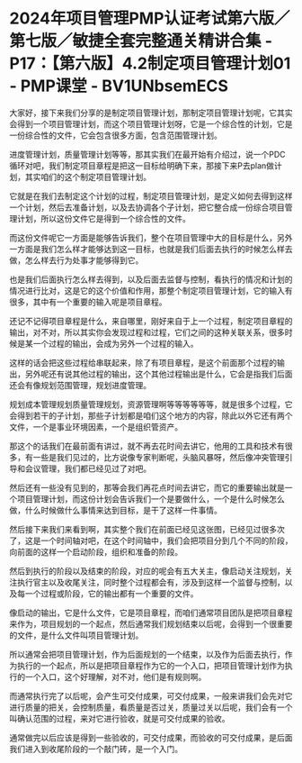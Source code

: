 # 2024年项目管理PMP认证考试第六版／第七版／敏捷全套完整通关精讲合集 - P17：【第六版】4.2制定项目管理计划01 - PMP课堂 - BV1UNbsemECS

大家好，接下来我们分享的是制定项目管理计划，那制定项目管理计划呢，它其实会得到一个项目管理计划，而这个项目管理计划呀，它是一个综合性的计划，它是一份综合性的文件，它会包含很多方面，包含范围管理计划。

进度管理计划，质量管理计划等等，那其实我们在最开始有介绍过，说一个PDC循环对吧，我们制定项目章程是把这一目标给明确下来，那接下来P去plan做计划，其实咱们的这个制定项目管理计划。

它就是在我们去制定这个计划的过程，制定项目管理计划，是定义如何去得到这样一个计划，然后去准备计划，以及去协调各个子计划，把它整合成一份综合项目管理计划，所以这份文件它是得到一个综合性的文件。

而这份文件呢它一方面是能够告诉我们，整个在项目管理中大的目标是什么，另外一方面是我们怎么样才能够达到这一目标，也就是我们后面去执行的时候怎么样去做，怎么样去行为处事才能够得到它。

也是我们后面执行怎么样去得到，以及后面去监督与控制，看执行的情况和计划的情况进行比对，这是它的这个价值和作用，那整个制定项目管理计划，它的输入有很多，其中有一个重要的输入呢是项目章程。

还记不记得项目章程是什么，来自哪里，刚好来自于上一个过程，制定项目章程的输出，对不对，所以其实你会发现过程和过程，它们之间的这种关联关系，很多时候是某一个过程的输出，会成为另外一个过程的输入。

这样的话会把这些过程给串联起来，除了有项目章程，是这个前面那个过程的输出，另外呢还有说其他过程的输出，这个其他过程输出是什么，它会是指我们后面还会有像规划范围管理，规划进度管理。

规划成本管理规划质量管理规划，资源管理啊等等等等等等，就是很多个过程，它会得到若干的子计划，那些子计划都是咱们这个地方的内容，除此以外它还有两个文件，一个是事业环境因素，一个是组织管资产。

那这个的话我们在最前面有讲过，就不再去花时间去讲它，他用的工具和技术有很多，有一些是我们见过的，比方说像专家判断呢，头脑风暴呀，然后像冲突管理引导和会议管理，我们都已经见过了对吧。

然后还有一些没有见到的，那等会我们再花点时间去讲它，而它的重要输出就是一个项目管理计划，而这份计划会告诉我们一个是要做什么，一个是什么时候怎么做，什么时候做什么事情来达到目标，是干了这样一件事情。

然后接下来我们来看到啊，其实整个我们在前面已经见这张图，已经见过很多次了，这是一个时间轴对吧，在这个时间轴中，我们会把项目分到几个不同的阶段，向前面的这样一个启动阶段，组织和准备的阶段。

然后到执行的阶段以及结束的阶段，对应的呢会有五大关主，像启动关注规划，关注执行官主以及收尾关注，同时整个过程都会有，涉及到这样一个监督与控制，以及每一个过程或阶段，它的输出都有一个重要的文件。

像启动的输出，它是什么文件，它是项目章程，而咱们通常项目团队是把项目章程来作为，项目规划的一个起点，然后通常我们规划结束以后呢，会得到一个很重要的文件，是什么文件叫项目管理计划。

所以通常会把项目管理计划，作为后面规划的一个结束，以及作为后面去执行，作为执行的一个起点，所以是把项目章程作为它的一个入口，把项目管理计划作为执行的一个入口，这个好理解，对不对，他们是有规则啊。

而通常执行完了以后呢，会产生可交付成果，可交付成果，一般来讲我们会先对它进行质量的把关，会控制质量，看质量是否过关，质量过关以后呢，我们会有一个叫确认范围的过程，来对它进行验收，就是可交付成果的验收。

通常做完以后应该是得到一些验收的，可交付成果，而验收的可交付成果，是后面我们进入到收尾阶段的一个敲门砖，是一个入门。

